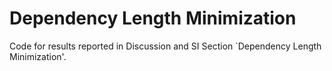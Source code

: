 # Dependency Length Minimization

Code for results reported in Discussion and SI Section `Dependency Length Minimization'.
